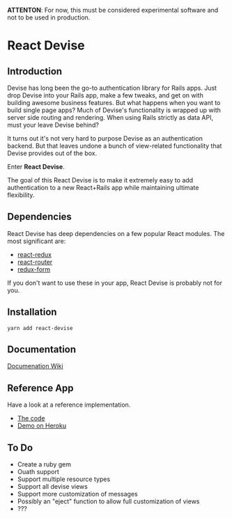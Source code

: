 **ATTENTON**: For now, this must be considered experimental software and not to be used in production.

# React Devise

## Introduction

Devise has long been the go-to authentication library for Rails apps. Just drop Devise into your Rails app, make a few tweaks, and get on with building awesome business features. But what happens when you want to build single page apps? Much of Devise's functionality is wrapped up with server side routing and rendering. When using Rails strictly as data API, must your leave Devise behind?

It turns out it's not very hard to purpose Devise as an authentication backend. But that leaves undone a bunch of view-related functionality that Devise provides out of the box.

Enter **React Devise**. 

The goal of this React Devise is to make it extremely easy to add authentication to a new React+Rails app while maintaining ultimate flexibility.

## Dependencies

React Devise has deep dependencies on a few popular React modules. The most significant are:

* [react-redux](https://github.com/reactjs/react-redux)
* [react-router](https://github.com/ReactTraining/react-router)
* [redux-form](https://github.com/erikras/redux-form)

If you don't want to use these in your app, React Devise is probably not for you.

## Installation

```
yarn add react-devise
```

## Documentation

[Documenation Wiki](https://github.com/timscott/react-devise/wiki/Home)

## Reference App

Have a look at a reference implementation.

* [The code](https://github.com/timscott/react-devise-sample)
* [Demo on Heroku](http://react-devise-sample.herokuapp.com/)

## To Do

* Create a ruby gem
* Ouath support
* Support multiple resource types
* Support all devise views
* Support more customization of messages
* Possibly an "eject" function to allow full customization of views
* ???
